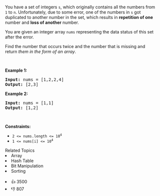 <p>You have a set of integers <code>s</code>, which originally contains all the numbers from <code>1</code> to <code>n</code>. Unfortunately, due to some error, one of the numbers in <code>s</code> got duplicated to another number in the set, which results in <strong>repetition of one</strong> number and <strong>loss of another</strong> number.</p>

<p>You are given an integer array <code>nums</code> representing the data status of this set after the error.</p>

<p>Find the number that occurs twice and the number that is missing and return <em>them in the form of an array</em>.</p>

<p>&nbsp;</p> 
<p><strong class="example">Example 1:</strong></p> 
<pre><strong>Input:</strong> nums = [1,2,2,4]
<strong>Output:</strong> [2,3]
</pre>
<p><strong class="example">Example 2:</strong></p> 
<pre><strong>Input:</strong> nums = [1,1]
<strong>Output:</strong> [1,2]
</pre> 
<p>&nbsp;</p> 
<p><strong>Constraints:</strong></p>

<ul> 
 <li><code>2 &lt;= nums.length &lt;= 10<sup>4</sup></code></li> 
 <li><code>1 &lt;= nums[i] &lt;= 10<sup>4</sup></code></li> 
</ul>

<div><div>Related Topics</div><div><li>Array</li><li>Hash Table</li><li>Bit Manipulation</li><li>Sorting</li></div></div><br><div><li>👍 3500</li><li>👎 807</li></div>